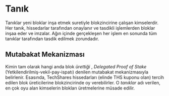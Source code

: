 # Tanık

Tanıklar yeni bloklar inşa etmek suretiyle blokzincirine çalışan kimselerdir.
Her tanık, hissedarlar tarafından onaylanır ve tasdikli işlemlerden bloklar inşaa eder 
ve imzalar. Ağın içinde gerçekleşen her işlem en sonunda tüm tanıklar tarafından 
tasdik  edilmek zorundadır.

## Mutabakat Mekanizması

Kimin tam olarak hangi anda blok *ürettiği* , *Delegated Proof of Stake* 
(Yetkilendirilmiş-vekil-pay-ispatı) denilen mutabakat mekanizmasıyla belirlenir. 
Esasında, TechShares hissedarları (elinde THS kuponu olan)  tercih edilen blok 
üreticilerine blokzincirinde oy verebilirler. O *tanıklar* adı verilen, en çok oyu alan 
kimselerin blokları üretmelerine müsade edilir.